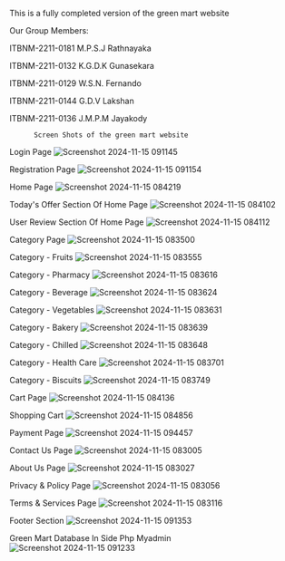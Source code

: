 This is a fully completed version of the green mart website

Our Group Members:   

ITBNM-2211-0181   M.P.S.J Rathnayaka

ITBNM-2211-0132   K.G.D.K Gunasekara 

ITBNM-2211-0129   W.S.N. Fernando  

ITBNM-2211-0144   G.D.V Lakshan   

ITBNM-2211-0136   J.M.P.M Jayakody 

          Screen Shots of the green mart website

Login Page
![Screenshot 2024-11-15 091145](https://github.com/user-attachments/assets/db7dabe9-78df-451e-9103-dae10385b08c)

Registration Page
![Screenshot 2024-11-15 091154](https://github.com/user-attachments/assets/caeff666-c91d-4b9b-9980-6bfce410e086)

Home Page
![Screenshot 2024-11-15 084219](https://github.com/user-attachments/assets/a919d6f8-0974-4302-99c4-e31e29389576)

Today's Offer Section Of Home Page
![Screenshot 2024-11-15 084102](https://github.com/user-attachments/assets/300acc68-ba41-45a0-bac4-0e4e897a5c45)

User Review Section Of Home Page
![Screenshot 2024-11-15 084112](https://github.com/user-attachments/assets/38ab925d-2004-41b1-8482-0735996b9488)

Category Page
![Screenshot 2024-11-15 083500](https://github.com/user-attachments/assets/aadb632b-534b-4365-b44a-89d972fef497)

Category - Fruits
![Screenshot 2024-11-15 083555](https://github.com/user-attachments/assets/44f24277-e15c-4f05-a5ad-a3374a7bed8c)

Category - Pharmacy
![Screenshot 2024-11-15 083616](https://github.com/user-attachments/assets/59305c6a-653e-4594-ae8f-81e10334e9e7)

Category - Beverage
![Screenshot 2024-11-15 083624](https://github.com/user-attachments/assets/2566ba3e-999e-4e1a-a6c8-f40de3d5e195)

Category - Vegetables
![Screenshot 2024-11-15 083631](https://github.com/user-attachments/assets/d7b134d8-4cb5-41c3-bac6-307dd56d8e15)

Category - Bakery
![Screenshot 2024-11-15 083639](https://github.com/user-attachments/assets/0ee77775-90a8-4c88-b9e1-087ac4766f10)

Category - Chilled
![Screenshot 2024-11-15 083648](https://github.com/user-attachments/assets/9f8006c6-8ed3-448b-abb3-5cd2fc1b203f)

Category - Health Care
![Screenshot 2024-11-15 083701](https://github.com/user-attachments/assets/4ddf7019-feef-49b1-988a-4c542d02f6f9)

Category - Biscuits
![Screenshot 2024-11-15 083749](https://github.com/user-attachments/assets/e98900eb-fe74-40cf-8c26-0f7e588b15f8)

Cart Page
![Screenshot 2024-11-15 084136](https://github.com/user-attachments/assets/85650e84-49fd-485c-9646-2dca0d360ae6)

Shopping Cart
![Screenshot 2024-11-15 084856](https://github.com/user-attachments/assets/7c068395-55b7-4111-9c83-01e75c1701c0)

Payment Page
![Screenshot 2024-11-15 094457](https://github.com/user-attachments/assets/37832683-79bc-4fab-aa83-698a60d67193)

Contact Us Page
![Screenshot 2024-11-15 083005](https://github.com/user-attachments/assets/41103937-0cf1-4e0f-9e3d-a68eeeb91a43)

About Us Page
![Screenshot 2024-11-15 083027](https://github.com/user-attachments/assets/f5317037-2543-4299-8d53-6f02b1b718df)

Privacy & Policy Page
![Screenshot 2024-11-15 083056](https://github.com/user-attachments/assets/1c7797e6-5a06-4285-9136-014c5a1123e3)

Terms & Services Page
![Screenshot 2024-11-15 083116](https://github.com/user-attachments/assets/376bd793-f2d6-4381-a297-8b6aa430ba80)

Footer Section
![Screenshot 2024-11-15 091353](https://github.com/user-attachments/assets/6b7def55-a64a-48c8-92ee-19e1e57600f4)

Green Mart Database In Side Php Myadmin
![Screenshot 2024-11-15 091233](https://github.com/user-attachments/assets/00c54693-5ce5-47a5-8238-36406fa16325)
